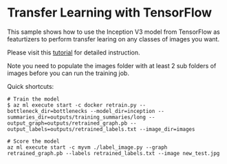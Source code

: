 # Transfer Learning with TensorFlow

This sample shows how to use the Inception V3 model from TensorFlow as featurtizers to perform transfer learing on any classes of images you want.

Please visit this [tutorial](https://github.com/Azure/ViennaDocs/blob/master/Documentation/TransferLearning.md) for detailed instruction. 

Note you need to populate the images folder with at least 2 sub folders of images before you can run the training job.

Quick shortcuts:

```
# Train the model
$ az ml execute start -c docker retrain.py --bottleneck_dir=bottlenecks --model_dir=inception --summaries_dir=outputs/training_summaries/long --output_graph=outputs/retrained_graph.pb --output_labels=outputs/retrained_labels.txt --image_dir=images

# Score the model
az ml execute start -c myvm ./label_image.py --graph retrained_graph.pb --labels retrained_labels.txt --image new_test.jpg
```
